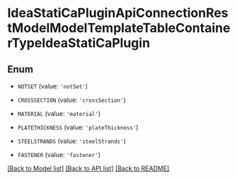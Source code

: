 # IdeaStatiCaPluginApiConnectionRestModelModelTemplateTableContainerTypeIdeaStatiCaPlugin


## Enum

* `NOTSET` (value: `'notSet'`)

* `CROSSSECTION` (value: `'crossSection'`)

* `MATERIAL` (value: `'material'`)

* `PLATETHICKNESS` (value: `'plateThickness'`)

* `STEELSTRANDS` (value: `'steelStrands'`)

* `FASTENER` (value: `'fastener'`)

[[Back to Model list]](../README.md#documentation-for-models) [[Back to API list]](../README.md#documentation-for-api-endpoints) [[Back to README]](../README.md)


